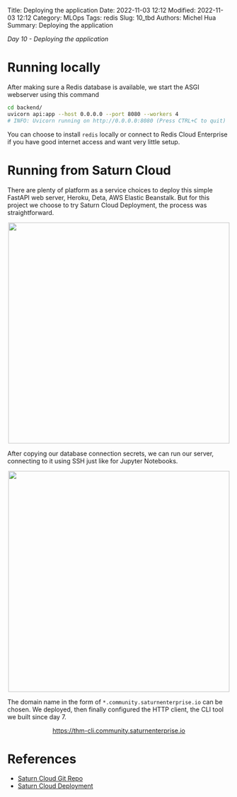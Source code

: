 Title: Deploying the application
Date: 2022-11-03 12:12
Modified: 2022-11-03 12:12
Category: MLOps
Tags: redis
Slug: 10_tbd
Authors: Michel Hua
Summary: Deploying the application

_Day 10 - Deploying the application_

# Running locally

After making sure a Redis database is available, we start the ASGI webserver using this command

```sh
cd backend/
uvicorn api:app --host 0.0.0.0 --port 8080 --workers 4
# INFO: Uvicorn running on http://0.0.0.0:8080 (Press CTRL+C to quit)
```

You can choose to install `redis` locally or connect to Redis Cloud Enterprise if you have good internet access and want very little setup.

# Running from Saturn Cloud

There are plenty of platform as a service choices to deploy this simple FastAPI web server, Heroku, Deta, AWS Elastic Beanstalk. But for this project we choose to try Saturn Cloud Deployment, the process was straightforward.

<div align="center">
    <img src="{static}/images/configure_deployment.png" width=500>
</div>

After copying our database connection secrets, we can run our server, connecting to it using SSH just like for Jupyter Notebooks.

<div align="center">
    <img src="{static}/images/configure_secrets.png" width=500>
</div>

The domain name in the form of `*.community.saturnenterprise.io` can be chosen. We deployed, then finally configured the HTTP client, the CLI tool we built since day 7.

<div align="center">
    <a href="https://thm-cli.community.saturnenterprise.io/api/docs">https://thm-cli.community.saturnenterprise.io</a>
</div>

# References

- [Saturn Cloud Git Repo](https://saturncloud.io/docs/using-saturn-cloud/gitrepo/)
- [Saturn Cloud Deployment](https://saturncloud.io/docs/using-saturn-cloud/resources/deployments/)